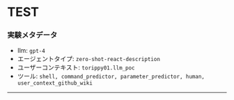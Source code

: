 
TEST
====


### 実験メタデータ


- llm: `gpt-4`
- エージェントタイプ: `zero-shot-react-description`
- ユーザーコンテキスト: `torippy01.llm_poc`
- ツール: `shell, command_predictor, parameter_predictor, human, user_context_github_wiki`


---
